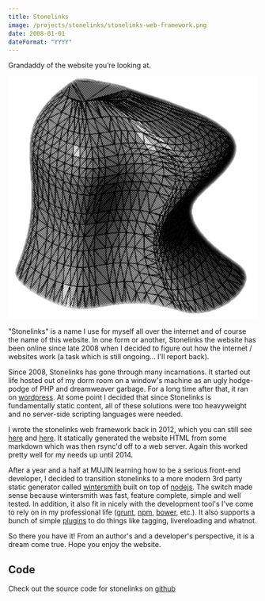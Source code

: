 ```yaml
---
title: Stonelinks
image: /projects/stonelinks/stonelinks-web-framework.png
date: 2008-01-01
dateFormat: "YYYY"
---
```


Grandaddy of the website you’re looking at.

![](/projects/stonelinks/stonelinks-web-framework.png)

"Stonelinks" is a name I use for myself all over the internet and of course the name of this website. In one form or another, Stonelinks the website has been online since late 2008 when I decided to figure out how the internet / websites work (a task which is still ongoing... I'll report back).

Since 2008, Stonelinks has gone through many incarnations. It started out life hosted out of my dorm room on a window's machine as an ugly hodge-podge of PHP and dreamweaver garbage. For a long time after that, it ran on [wordpress](https://wordpress.org/). At some point I decided that since Stonelinks is fundamentally static content, all of these solutions were too heavyweight and no server-side scripting languages were needed.

I wrote the stonelinks web framework back in 2012, which you can still see [here](https://github.com/Stonelinks/stonelinks.org) and [here](/projects/stonelinks/old.html). It statically generated the website HTML from some markdown which was then rsync'd off to a web server. Again this worked pretty well for my needs up until 2014.

After a year and a half at MUJIN learning how to be a serious front-end developer, I decided to transition stonelinks to a more modern 3rd party static generator called [wintersmith](http://wintersmith.io/) built on top of [nodejs](http://nodejs.org/). The switch made sense because wintersmith was fast, feature complete, simple and well tested. In addition, it also fit in nicely with the development tool's I've come to rely on in my professional life ([grunt](http://gruntjs.com/), [npm](https://www.npmjs.org/), [bower](http://bower.io/), etc.). It also supports a bunch of simple [plugins](https://github.com/jnordberg/wintersmith/wiki/Plugins) to do things like tagging, livereloading and whatnot.

So there you have it! From an author's and a developer's perspective, it is a dream come true. Hope you enjoy the website.

## Code

Check out the source code for stonelinks on [github](https://github.com/Stonelinks/stonelinks.github.io)

